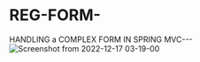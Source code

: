 # REG-FORM-


HANDLING a COMPLEX FORM IN SPRING MVC---
![Screenshot from 2022-12-17 03-19-00](https://user-images.githubusercontent.com/72875884/208194675-9dfae0b0-56df-4b3b-96d5-a39eb5774b46.png)
